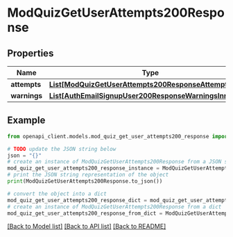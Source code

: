 # ModQuizGetUserAttempts200Response


## Properties

Name | Type | Description | Notes
------------ | ------------- | ------------- | -------------
**attempts** | [**List[ModQuizGetUserAttempts200ResponseAttemptsInner]**](ModQuizGetUserAttempts200ResponseAttemptsInner.md) |  | 
**warnings** | [**List[AuthEmailSignupUser200ResponseWarningsInner]**](AuthEmailSignupUser200ResponseWarningsInner.md) |  | [optional] 

## Example

```python
from openapi_client.models.mod_quiz_get_user_attempts200_response import ModQuizGetUserAttempts200Response

# TODO update the JSON string below
json = "{}"
# create an instance of ModQuizGetUserAttempts200Response from a JSON string
mod_quiz_get_user_attempts200_response_instance = ModQuizGetUserAttempts200Response.from_json(json)
# print the JSON string representation of the object
print(ModQuizGetUserAttempts200Response.to_json())

# convert the object into a dict
mod_quiz_get_user_attempts200_response_dict = mod_quiz_get_user_attempts200_response_instance.to_dict()
# create an instance of ModQuizGetUserAttempts200Response from a dict
mod_quiz_get_user_attempts200_response_from_dict = ModQuizGetUserAttempts200Response.from_dict(mod_quiz_get_user_attempts200_response_dict)
```
[[Back to Model list]](../README.md#documentation-for-models) [[Back to API list]](../README.md#documentation-for-api-endpoints) [[Back to README]](../README.md)


